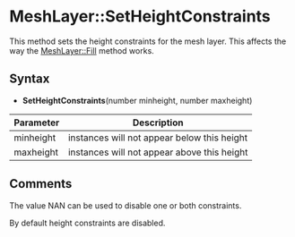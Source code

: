 # MeshLayer::SetHeightConstraints

This method sets the height constraints for the mesh layer. This affects the way the [MeshLayer::Fill](MeshLayer_Fill.md) method works.

## Syntax

- **SetHeightConstraints**(number minheight, number maxheight)

| Parameter | Description |
|---|---|
| minheight | instances will not appear below this height |
| maxheight | instances will not appear above this height |

## Comments

The value NAN can be used to disable one or both constraints.

By default height constraints are disabled.
